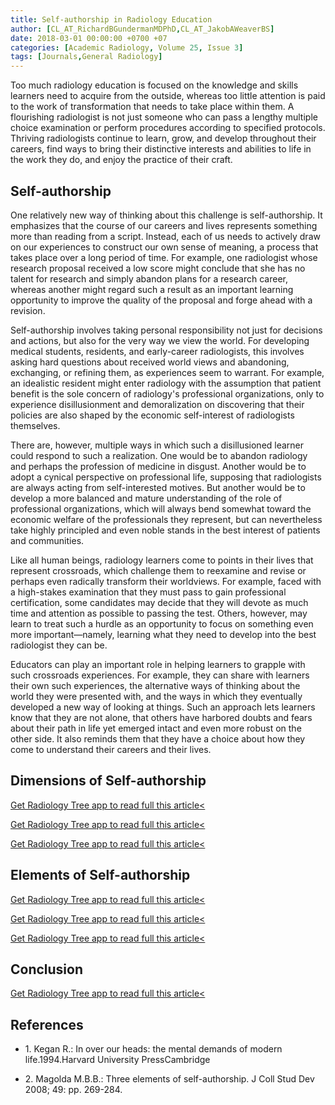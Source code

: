 ```yaml
---
title: Self-authorship in Radiology Education
author: [CL_AT_RichardBGundermanMDPhD,CL_AT_JakobAWeaverBS]
date: 2018-03-01 00:00:00 +0700 +07
categories: [Academic Radiology, Volume 25, Issue 3]
tags: [Journals,General Radiology]
---
```

Too much radiology education is focused on the knowledge and skills learners need to acquire from the outside, whereas too little attention is paid to the work of transformation that needs to take place within them. A flourishing radiologist is not just someone who can pass a lengthy multiple choice examination or perform procedures according to specified protocols. Thriving radiologists continue to learn, grow, and develop throughout their careers, find ways to bring their distinctive interests and abilities to life in the work they do, and enjoy the practice of their craft.

## Self-authorship

One relatively new way of thinking about this challenge is self-authorship. It emphasizes that the course of our careers and lives represents something more than reading from a script. Instead, each of us needs to actively draw on our experiences to construct our own sense of meaning, a process that takes place over a long period of time. For example, one radiologist whose research proposal received a low score might conclude that she has no talent for research and simply abandon plans for a research career, whereas another might regard such a result as an important learning opportunity to improve the quality of the proposal and forge ahead with a revision.

Self-authorship involves taking personal responsibility not just for decisions and actions, but also for the very way we view the world. For developing medical students, residents, and early-career radiologists, this involves asking hard questions about received world views and abandoning, exchanging, or refining them, as experiences seem to warrant. For example, an idealistic resident might enter radiology with the assumption that patient benefit is the sole concern of radiology's professional organizations, only to experience disillusionment and demoralization on discovering that their policies are also shaped by the economic self-interest of radiologists themselves.

There are, however, multiple ways in which such a disillusioned learner could respond to such a realization. One would be to abandon radiology and perhaps the profession of medicine in disgust. Another would be to adopt a cynical perspective on professional life, supposing that radiologists are always acting from self-interested motives. But another would be to develop a more balanced and mature understanding of the role of professional organizations, which will always bend somewhat toward the economic welfare of the professionals they represent, but can nevertheless take highly principled and even noble stands in the best interest of patients and communities.

Like all human beings, radiology learners come to points in their lives that represent crossroads, which challenge them to reexamine and revise or perhaps even radically transform their worldviews. For example, faced with a high-stakes examination that they must pass to gain professional certification, some candidates may decide that they will devote as much time and attention as possible to passing the test. Others, however, may learn to treat such a hurdle as an opportunity to focus on something even more important—namely, learning what they need to develop into the best radiologist they can be.

Educators can play an important role in helping learners to grapple with such crossroads experiences. For example, they can share with learners their own such experiences, the alternative ways of thinking about the world they were presented with, and the ways in which they eventually developed a new way of looking at things. Such an approach lets learners know that they are not alone, that others have harbored doubts and fears about their path in life yet emerged intact and even more robust on the other side. It also reminds them that they have a choice about how they come to understand their careers and their lives.

## Dimensions of Self-authorship

[Get Radiology Tree app to read full this article<](https://clinicalpub.com/app)

[Get Radiology Tree app to read full this article<](https://clinicalpub.com/app)

[Get Radiology Tree app to read full this article<](https://clinicalpub.com/app)

## Elements of Self-authorship

[Get Radiology Tree app to read full this article<](https://clinicalpub.com/app)

[Get Radiology Tree app to read full this article<](https://clinicalpub.com/app)

[Get Radiology Tree app to read full this article<](https://clinicalpub.com/app)

## Conclusion

[Get Radiology Tree app to read full this article<](https://clinicalpub.com/app)

## References

- 1\. Kegan R.: In over our heads: the mental demands of modern life.1994.Harvard University PressCambridge


- 2\. Magolda M.B.B.: Three elements of self-authorship. J Coll Stud Dev 2008; 49: pp. 269-284.